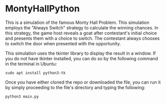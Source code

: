 # MontyHallPython

This is a simulation of the famous Monty Hall Problem. This simulation employs the "Always Switch" strategy to calculate the winning chances. In this strategy, the game host reveals a goat after contestant's initial choice and presents them with a choice to switch. The contestant always chooses to switch the door when presented with the opportunity.

This simulation uses the tkinter library to display the result in a window. If you do not have tkinter installed, you can do so by the following command in the terminal in Ubuntu:
```
sudo apt install python3-tk
```

Once you have either cloned the repo or downloaded the file, you can run it by simply proceeding to the file's directory and typing the following:
```
python3 main.py
```
